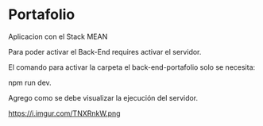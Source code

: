 # Portafolio
Aplicacion con el Stack MEAN



Para poder activar el Back-End requires activar el servidor.

El comando para activar la carpeta el back-end-portafolio solo se necesita:

npm run dev.

Agrego como se debe visualizar la ejecución del servidor. 

https://i.imgur.com/TNXRnkW.png
